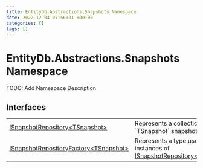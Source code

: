 ```yaml
---
title: EntityDb.Abstractions.Snapshots Namespace
date: 2022-12-04 07:56:01 +00:00
categories: []
tags: []
---
```


# EntityDb.Abstractions.Snapshots Namespace

TODO: Add Namespace Description

## Interfaces
<table><tr><td><a href='dotnet./entitydb.abstractions.snapshots.isnapshotrepository`1'>ISnapshotRepository&lt;TSnapshot&gt;</a></td><td>
Represents a collection of `TSnapshot` snapshots.
</td></tr><tr><td><a href='dotnet./entitydb.abstractions.snapshots.isnapshotrepositoryfactory`1'>ISnapshotRepositoryFactory&lt;TSnapshot&gt;</a></td><td>
Represents a type used to create instances of <a href='dotnet./entitydb.abstractions.snapshots.isnapshotrepository`1'>ISnapshotRepository&lt;TSnapshot&gt;</a></td></tr></table>
